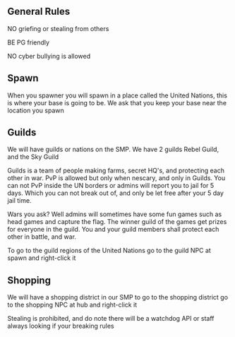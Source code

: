 <!-- # Welcome to NightCraft a Minecraft SMP!  -->

## General Rules

NO griefing or stealing from others

BE PG friendly

NO cyber bullying is allowed 


## Spawn

When you spawner you will spawn in a place called the United Nations, this is where your base is going to be. We ask that you keep your base near the location you spawn

## Guilds

We will have guilds or nations on the SMP. We have 2 guilds Rebel Guild, and the Sky Guild

Guilds is a team of people making farms, secret HQ's, and protecting each other in war. PvP is allowed but only when nescary, and only in Guilds. You can not PvP inside the UN borders or admins will report you to jail for 5 days. Which you can not break out of, and only be let free after your 5 day jail time. 

Wars you ask? Well admins will sometimes have some fun games such as head games and capture the flag. The winner guild of the games get prizes for everyone in the guild. You and your guild members shall protect each other in battle, and war.

To go to the guild regions of the United Nations go to the guild NPC at spawn and right-click it

## Shopping

We will have a shopping district in our SMP to go to the shopping district go to the shopping NPC at hub and right-click it

Stealing is prohibited, and do note there will be a watchdog API or staff always looking if your breaking rules







